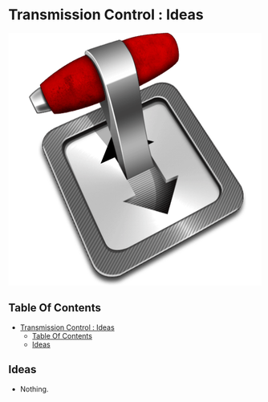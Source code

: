 # Transmission Control : Ideas

![Icon](../icon.png)

## Table Of Contents

- [Transmission Control : Ideas](#transmission-control--ideas)
  - [Table Of Contents](#table-of-contents)
  - [Ideas](#ideas)

## Ideas

- Nothing.
